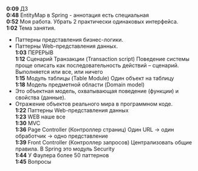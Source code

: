 **0:09** ДЗ  
**0:48** EntityMap в Spring - аннотация есть специальная  
**0:52** Моя работа. Убрать 2 практически одинаковых интерфейса.  
**1:02** Тема занятия.  
* Паттерны представления бизнес-логики.  
* Паттерны Web-представления данных.  
**1:03** ПЕРЕРЫВ  
**1:12** Сценарий Транзакции (Transaction script) 
Поведение системы проще описать как последовательность действий – сценарий. 
Выполняется или все, или ничего  
**1:15** Модуль таблицы (Table Module) Один объект на таблицу  
**1:18** Модель предметной области (Domain model)  
* Это объектная модель, охватывающая поведение (функции) и
свойства (данные).  
* Отражение объектов реального мира в программном коде.  
**1:22** Паттерны Web-представления данных  
**1:23** WEB наше все  
**1:30** MVC  
**1:36** Page Controller (Контроллер страниц) 
Один URL -> один обработчик -> одно представление  
**1:39** Front Controller (Контроллер запросов) Централизовать общие правила. В Spring это модуль Security  
**1:44** У Фаулера более 50 паттернов  
**1:45** Вопросы  